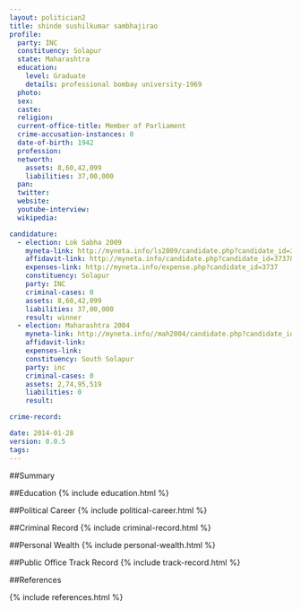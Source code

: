 ```yaml
---
layout: politician2
title: shinde sushilkumar sambhajirao
profile: 
  party: INC
  constituency: Solapur
  state: Maharashtra
  education: 
    level: Graduate
    details: professional bombay university-1969
  photo: 
  sex: 
  caste: 
  religion: 
  current-office-title: Member of Parliament
  crime-accusation-instances: 0
  date-of-birth: 1942
  profession: 
  networth: 
    assets: 8,60,42,099
    liabilities: 37,00,000
  pan: 
  twitter: 
  website: 
  youtube-interview: 
  wikipedia: 

candidature: 
  - election: Lok Sabha 2009
    myneta-link: http://myneta.info/ls2009/candidate.php?candidate_id=3737
    affidavit-link: http://myneta.info/candidate.php?candidate_id=3737&scan=original
    expenses-link: http://myneta.info/expense.php?candidate_id=3737
    constituency: Solapur 
    party: INC
    criminal-cases: 0
    assets: 8,60,42,099
    liabilities: 37,00,000
    result: winner 
  - election: Maharashtra 2004
    myneta-link: http://myneta.info//mah2004/candidate.php?candidate_id=215
    affidavit-link: 
    expenses-link: 
    constituency: South Solapur 
    party: inc
    criminal-cases: 0
    assets: 2,74,95,519
    liabilities: 0
    result:  

crime-record: 

date: 2014-01-28
version: 0.0.5
tags: 
---
```

##Summary


##Education
{% include education.html %}


##Political Career
{% include political-career.html %}


##Criminal Record
{% include criminal-record.html %}


##Personal Wealth
{% include personal-wealth.html %}


##Public Office Track Record
{% include track-record.html %}


##References


{% include references.html %}